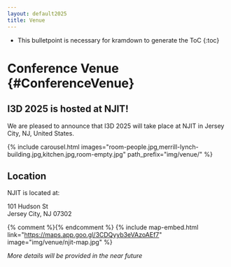 ```yaml
---
layout: default2025
title: Venue
---
```


* This bulletpoint is necessary for kramdown to generate the ToC
{:toc}

# Conference Venue {#ConferenceVenue}

## I3D 2025 is hosted at NJIT!

We are pleased to announce that I3D 2025 will take place at NJIT in Jersey City, NJ, United States.

{% include carousel.html images="room-people.jpg,merrill-lynch-building.jpg,kitchen.jpg,room-empty.jpg" path_prefix="img/venue/" %}


## Location 
NJIT is located at:

101 Hudson St \
Jersey City, NJ 07302

{% comment %}<!-- We use this method, which requires storing a screen capture of the map because otherwise google will store cookies just for embedding it, and we don't want to deal with GDPR notices if we can avoid it. -->{% endcomment %}
{% include map-embed.html link="https://maps.app.goo.gl/3CDQyyb3eVAzoAEf7" image="img/venue/njit-map.jpg" %}


*More details will be provided in the near future*


